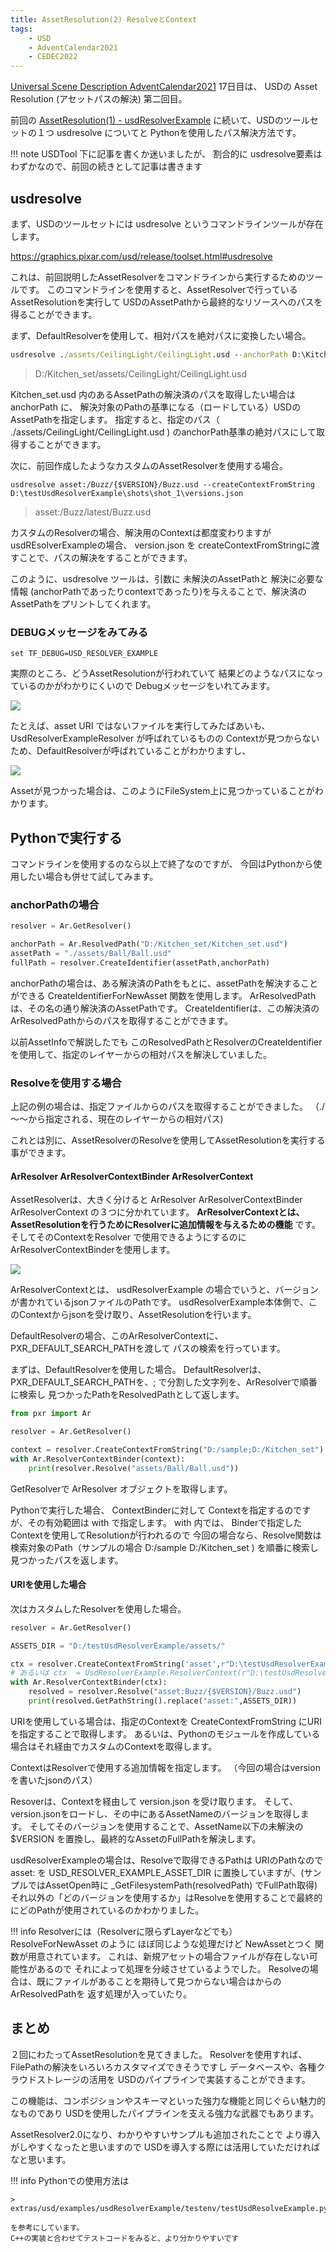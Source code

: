 ```yaml
---
title: AssetResolution(2) ResolveとContext
tags:
    - USD
    - AdventCalendar2021
    - CEDEC2022
---
```


[Universal Scene Description AdventCalendar2021](https://qiita.com/advent-calendar/2021/usd) 17日目は、
USDの Asset Resolution (アセットパスの解決) 第二回目。

前回の [AssetResolution(1) - usdResolverExample](https://fereria.github.io/reincarnation_tech/11_Pipeline/01_USD/24_asset_resolution/) に続いて、USDのツールセットの１つ usdresolve についてと Pythonを使用したパス解決方法です。

!!! note
    USDTool 下に記事を書くか迷いましたが、
    割合的に usdresolve要素はわずかなので、前回の続きとして記事は書きます
    

## usdresolve

まず、USDのツールセットには usdresolve というコマンドラインツールが存在します。

https://graphics.pixar.com/usd/release/toolset.html#usdresolve

これは、前回説明したAssetResolverをコマンドラインから実行するためのツールです。
このコマンドラインを使用すると、AssetResolverで行っているAssetResolutionを実行して
USDのAssetPathから最終的なリソースへのパスを得ることができます。

まず、DefaultResolverを使用して、相対パスを絶対パスに変換したい場合。

```bat
usdresolve ./assets/CeilingLight/CeilingLight.usd --anchorPath D:\Kitchen_set\Kitchen_set.usd
```
> D:/Kitchen_set/assets/CeilingLight/CeilingLight.usd

Kitchen_set.usd 内のあるAssetPathの解決済のパスを取得したい場合は anchorPath に、
解決対象のPathの基準になる（ロードしている）USDのAssetPathを指定します。
指定すると、指定のパス（ ./assets/CeilingLight/CeilingLight.usd ) のanchorPath基準の絶対パスにして取得することができます。

次に、前回作成したようなカスタムのAssetResolverを使用する場合。

```
usdresolve asset:/Buzz/{$VERSION}/Buzz.usd --createContextFromString D:\testUsdResolverExample\shots\shot_1\versions.json
```

> asset:/Buzz/latest/Buzz.usd

カスタムのResolverの場合、解決用のContextは都度変わりますが usdREsolverExampleの場合、 version.json を
createContextFromStringに渡すことで、パスの解決をすることができます。


このように、usdresolve ツールは、引数に 未解決のAssetPathと
解決に必要な情報 (anchorPathであったりcontextであったり)を与えることで、解決済のAssetPathをプリントしてくれます。

### DEBUGメッセージをみてみる

```
set TF_DEBUG=USD_RESOLVER_EXAMPLE
```

実際のところ、どうAssetResolutionが行われていて
結果どのようなパスになっているのかがわかりにくいので Debugメッセージをいれてみます。

![](https://gyazo.com/8b4bc57da574b657738e834f8561f79d.png)

たとえば、asset URI ではないファイルを実行してみたばあいも、UsdResolverExampleResolver が呼ばれているものの
Contextが見つからないため、DefaultResolverが呼ばれていることがわかりますし、

![](https://gyazo.com/24141e1099ccb3854bfd7630f2f39890.png)

Assetが見つかった場合は、このようにFileSystem上に見つかっていることがわかります。

## Pythonで実行する

コマンドラインを使用するのなら以上で終了なのですが、
今回はPythonから使用したい場合も併せて試してみます。

### anchorPathの場合

```python
resolver = Ar.GetResolver()

anchorPath = Ar.ResolvedPath("D:/Kitchen_set/Kitchen_set.usd")
assetPath = "./assets/Ball/Ball.usd"
fullPath = resolver.CreateIdentifier(assetPath,anchorPath)
```

anchorPathの場合は、ある解決済のPathをもとに、assetPathを解決することができる CreateIdentifierForNewAsset 関数を使用します。
ArResolvedPathは、その名の通り解決済のAssetPathです。
CreateIdentifierは、この解決済のArResolvedPathからのパスを取得することができます。

以前AssetInfoで解説したでも
このResolvedPathとResolverのCreateIdentifierを使用して、指定のレイヤーからの相対パスを解決していました。

### Resolveを使用する場合

上記の例の場合は、指定ファイルからのパスを取得することができました。
（./～～から指定される、現在のレイヤーからの相対パス)

これとは別に、AssetResolverのResolveを使用してAssetResolutionを実行する事ができます。

#### ArResolver ArResolverContextBinder ArResolverContext

AssetResolverは、大きく分けると ArResolver ArResolverContextBinder ArResolverContext の３つに分かれています。
**ArResolverContextとは、AssetResolutionを行うためにResolverに追加情報を与えるための機能** です。
そしてそのContextをResolver で使用できるようにするのに ArResolverContextBinderを使用します。

![](https://gyazo.com/284ef1cf10c3ff8b9592c3ed1a1c117b.png)

ArResolverContextとは、
usdResolverExample の場合でいうと、バージョンが書かれているjsonファイルのPathです。
usdResolverExample本体側で、このContextからjsonを受け取り、AssetResolutionを行います。

DefaultResolverの場合、このArResolverContextに、PXR_DEFAULT_SEARCH_PATHを渡して
パスの検索を行っています。

まずは、DefaultResolverを使用した場合。
DefaultResolverは、PXR_DEFAULT_SEARCH_PATHを、; で分割した文字列を、ArResolverで順番に検索し
見つかったPathをResolvedPathとして返します。

```python
from pxr import Ar

resolver = Ar.GetResolver()

context = resolver.CreateContextFromString("D:/sample;D:/Kitchen_set")
with Ar.ResolverContextBinder(context):
    print(resolver.Resolve("assets/Ball/Ball.usd"))
```

GetResolverで ArResolver オブジェクトを取得します。

Pythonで実行した場合、
ContextBinderに対して Contextを指定するのですが、その有効範囲は with で指定します。
with 内では、 Binderで指定したContextを使用してResolutionが行われるので
今回の場合なら、Resolve関数は
検索対象のPath（サンプルの場合 D:/sample D:/Kitchen_set ) を順番に検索し見つかったパスを返します。

#### URIを使用した場合

次はカスタムしたResolverを使用した場合。

```python
resolver = Ar.GetResolver()

ASSETS_DIR = "D:/testUsdResolverExample/assets/"

ctx = resolver.CreateContextFromString('asset',r"D:\testUsdResolverExample\shots\shot_1\versions.json")
# あるいは ctx  = UsdResolverExample.ResolverContext(r"D:\testUsdResolverExample\shots\shot_1\versions.json")
with Ar.ResolverContextBinder(ctx):
    resolved = resolver.Resolve("asset:Buzz/{$VERSION}/Buzz.usd")
    print(resolved.GetPathString().replace("asset:",ASSETS_DIR))
```

URIを使用している場合は、指定のContextを CreateContextFromString にURIを指定することで取得します。
あるいは、Pythonのモジュールを作成している場合はそれ経由でカスタムのContextを取得します。

ContextはResolverで使用する追加情報を指定します。
（今回の場合はversionを書いたjsonのパス）

Resoverは、Contextを経由して version.json を受け取ります。
そして、version.jsonをロードし、その中にあるAssetNameのバージョンを取得します。
そしてそのバージョンを使用することで、AssetName以下の未解決の $VERSION を置換し、最終的なAssetのFullPathを解決します。

usdResolverExampleの場合は、Resolveで取得できるPathは URIのPathなので
asset: を USD_RESOLVER_EXAMPLE_ASSET_DIR に置換していますが、(サンプルではAssetOpen時に _GetFilesystemPath(resolvedPath) でFullPath取得)
それ以外の「どのバージョンを使用するか」はResolveを使用することで最終的にどのPathが使用されているのかわかりました。

!!! info
    Resolverには（Resolverに限らずLayerなどでも） ResolveForNewAsset のように ほぼ同じような処理だけど NewAssetとつく
    関数が用意されています。
    これは、新規アセットの場合ファイルが存在しない可能性があるので
    それによって処理を分岐させているようでした。
    Resolveの場合は、既にファイルがあることを期待して見つからない場合はからのArResolvedPathを
    返す処理が入っていたり。
    
## まとめ

２回にわたってAssetResolutionを見てきました。
Resolverを使用すれば、FilePathの解決をいろいろカスタマイズできそうですし
データベースや、各種クラウドストレージの活用を
USDのパイプラインで実装することができます。

この機能は、コンポジションやスキーマといった強力な機能と同じぐらい魅力的なものであり
USDを使用したパイプラインを支える強力な武器でもあります。

AssetResolver2.0になり、わかりやすいサンプルも追加されたことで
より導入がしやすくなったと思いますので
USDを導入する際には活用していただければなと思います。

!!! info
    Pythonでの使用方法は
    
    > extras/usd/examples/usdResolverExample/testenv/testUsdResolveExample.py
    
    を参考にしています。
    C++の実装と合わせてテストコードをみると、より分かりやすいです
